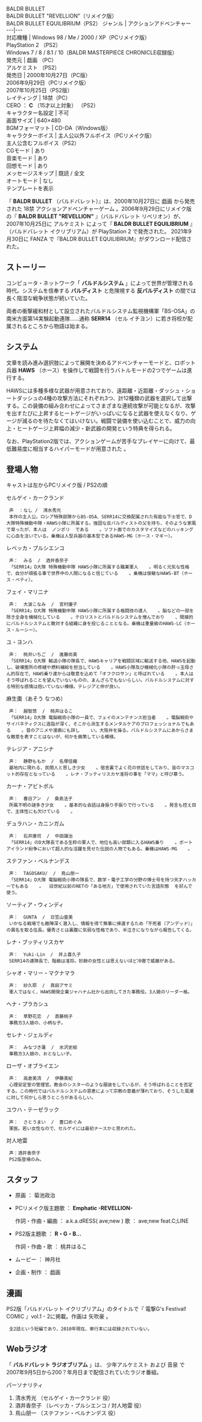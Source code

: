 BALDR BULLET  
BALDR BULLET "REVELLION"（リメイク版）  
BALDR BULLET EQUILIBRIUM（PS2）  ジャンル  |  アクションアドベンチャー   
---|---  
対応機種  |  Windows 98 / Me / 2000 / XP（PCリメイク版）   
PlayStation 2  （PS2）  
Windows 7 / 8 / 8.1 / 10（BALDR MASTERPIECE CHRONICLE収録版）  
発売元  |  戯画  （PC）   
アルケミスト  （PS2）  
発売日  |  2000年10月27日（PC版）   
2006年9月29日（PCリメイク版）  
2007年10月25日（PS2版）  
レイティング  |  18禁（PC）   
CERO  ：  **C** （15才以上対象）  （PS2）  
キャラクター名設定  |  不可   
画面サイズ  |  640×480   
BGMフォーマット  |  CD-DA（Windows版）   
キャラクターボイス  |  主人公以外フルボイス（PCリメイク版）   
主人公含むフルボイス（PS2）  
CGモード  |  あり   
音楽モード  |  あり   
回想モード  |  あり   
メッセージスキップ  |  既読 / 全文   
オートモード  |  なし   
テンプレートを表示  
  
『 **BALDR BULLET** （バルドバレット）』は、2000年10月27日に  戯画  から発売された  18禁  アクションアドベンチャーゲーム
。2006年9月29日にリメイク版の『 **BALDR BULLET "REVELLION"** 』（バルドバレット
リベリオン）が、2007年10月25日に  アルケミスト  によって『 **BALDR BULLET EQUILIBRIUM** 』（バルドバレット
イクリブリアム）が  PlayStation 2  で発売された。 2021年9月30日に  FANZA  で『BALDR BULLET
EQUILIBRIUM』がダウンロード配信された。

##  ストーリー  

コンピュータ・ネットワーク「 **バルドルシステム** 」によって世界が管理される時代。システムを信奉する **バルディスト** と危険視する
**反バルディスト** の間では長く陰湿な戦争状態が続いていた。

両者の衝撃緩和材として設立されたバルドルシステム監視機構軍「BS-OSA」の南米方面第14実験起動連隊……通称 **SERR14** （セル
イチヨン）に若き将校が配属されるところから物語は始まる。

##  システム  

文章を読み進み選択肢によって展開を決めるアドベンチャーモードと、ロボット兵器 **HAWS**
（ホース）を操作して戦闘を行うバトルモードの2つでゲームは進行する。

HAWSには多種多様な武器が用意されており、遠距離・近距離・ダッシュ・ショートダッシュの4種の攻撃方法にそれぞれ3つ、計12種類の武器を選択して出撃する。この装備の組み合わせによってさまざまな連続攻撃が可能となるが、攻撃を出すたびに上昇するヒートゲージがいっぱいになると武器を使えなくなり、ゲージが減るのを待たなくてはいけない。戦闘で装備を使い込むことで、威力の向上・ヒートゲージ上昇幅の減少・新武器の開発という特典を得られる。

なお、PlayStation2版では、アクションゲームが苦手なプレイヤーに向けて、最低難易度に相当するハイパーモードが用意された    。

##  登場人物  

キャストは左からPCリメイク版 / PS2の順

セルゲイ・カークランド

     声  ：なし /  清水秀光   
     本作の主人公。ロシア特殊部隊からBS-OSA、SERR14に交換配属された有能な下士官で、D大隊特殊機動中隊・HAWS小隊に所属する。強固な反バルディストの父を持ち、そのような家風で育ったが、本人は  ノンポリ  である    。ソフト面でのカスタマイズなどのハッキングに心血を注いでいる。乗機は人型兵器の基本型であるHAWS-MG（ホース・マギー）。 
レベッカ・プルシエンコ

     声：  みる  /  酒井香奈子   
     「SERR14」D大隊 特殊機動中隊 HAWS小隊に所属する職業軍人    。明るく元気な性格で、自分が頑張る事で世界中の人間になると信じている    。乗機は俊敏なHAWS-BT（ホース・ベティ）。 
フェイ・マリニナ

     声：  大波こなみ  /  宮村優子   
     「SERR14」D大隊 特殊機動中隊 HAWS小隊に所属する格闘技の達人    。脳などの一部を除き全身を機械化している    。テロリストとバルドルシステムを憎んでおり    、間接的にバルドルシステムと敵対する組織に身を投じることとなる。乗機は重量級のHAWS-LC（ホース・ルーシー）。 
ユ・ヨンハ

     声：  桃井いちご  /  進藤尚美   
     「SERR14」D大隊 輸送小隊の隊長で、HAWSキャリアを戦闘区域に輸送する他、HAWSを起動し、破壊箇所の修繕や燃料補給を担当している    。HAWS小隊及び機械化小隊の肝っ玉母さん的存在で、HAWS乗り達からは敬意を込めて「オフクロサン」と呼ばれている    。本人はそう呼ばれることを望んでいないものの、まんざらでもないらしい。バルドルシステムに対する特別な感情は抱いていない模様。テレジアと仲が良い。 
麻生棗（あそう なつめ）

     声：  越智悠  /  桃井はるこ   
     「SERR14」D大隊 電脳戦術小隊の一員で、フェイのメンテナンス担当者    。電脳戦術やサイバネティクスに造詣が深く、そこから派生するメンタルケアのプロフェッショナルでもある    。昔のアニメや漫画にも詳し    い。大阪弁を操る。バルドルシステムにあからさまな敵意を表すことはないが、何かを画策している模様。 
テレジア・アニシナ

     声：  静野ももか  /  名塚佳織   
     基地内に現れる、民間人と思しき少女    。宿舎裏でよく花の世話をしており、皆のマスコット的存在となっている    。レナ・ブッティリスカヤ准将の事を「ママ」と呼び慕う。 
カーナ・アビトボル  

     声：  春日アン  /  桑島法子 
     所属不明の謎多き少女    。基本的な会話は身振り手振りで行っている    。発言も控え目で、主体性にも欠けている    。 
デュラハン・カニンガム

     声：  石井康司  /  中田譲治   
     「SERR14」のD大隊長である生粋の軍人で、地位も高い部類に入るHAWS乗り    。ポートアイランド紛争において超人的な活躍を見せた伝説の人物でもある。乗機はHAWS-MG    。 
ステファン・ベルナンデス  

     声：  TAGOSAKU/  /  鳥山朋一   
     「SERR14」D大隊 電脳戦術小隊の隊長で、数学・電子工学の分野の博士号を持つ天才ハッカーでもある    。  旧世紀以前のNETの「ある地方」で使用されていた言語形態  を好んで使う。 
ソーティア・ウィンディ

     声：  GUNTA  /  日笠山亜美 
     いかなる戦場でも敵陣深く潜入し、情報を得て無事に帰還するため「不死者（アンデッド）」の異名を取る伍長。優秀さとは裏腹に気弱な性格であり、半泣きになりながら報告してくる。 
レナ・ブッティリスカヤ

     声：  Yuki-Lin  /  井上喜久子 
     SERR14の連隊長で、階級は准将。妙齢の女性とは思えないほど冷徹で威厳がある。 
シャオ・マリー・マクナマラ

     声：  紗久耶  /  真田アサミ 
     軍人ではなく、HAWS開発企業ジャハナム社から出向してきた事務役。3人娘のリーダー格。 
ヘナ・プラカシュ

     声：  草野花恋  /  斎藤桃子 
     事務方3人娘の、小柄な子。 
セレナ・ジェルディ

     声：  みなづき蓮  /  水沢史絵 
     事務方3人娘の、おとなしい子。 
ローザ・オブライエン

     声：  高倉美流  /  伊藤美紀 
     心理安定室の管理官。教会のシスターのような服装をしているが、そう呼ばれることを否定する。この時代ではバルドルシステムの恩恵によって宗教の意義が薄れており、そうした風潮に対して何かしら思うところがあるらしい。 
ユウハ・テーゼラック

     声：  さとうまい  /  豊口めぐみ 
     軍医。若い女性なので、セルゲイには最初ナースかと思われた。 
対人地雷

     声：酒井香奈子 
     PS2版登場のみ。 

##  スタッフ  

  * 原画 ： 菊池政治 
  * PCリメイク版主題歌 ： **Emphatic -REVELLION-**

     作詞・作曲・編曲 ： a.k.a.dRESS(  ave;new  ) 
     歌 ： ave;new feat.C;LINE 

  * PS2版主題歌 ： **R・G・B…**

     作詞・作曲・歌 ：  桃井はるこ 

  * ムービー ： 神月社 
  * 企画・制作 ：  戯画 

##  漫画  

PS2版「バルドバレット イクリブリアム」のタイトルで『  電撃G's Festival! COMIC  』vol.1 - 2に掲載。作画は  矢吹豪  。

     全2話という短編であり、2010年現在、単行本には収録されていない。 

##  Webラジオ  

「 **バルドバレット ラジオブリアム** 」は、  少年アルケミスト  および  音泉
で2007年9月5日から200？年月日まで配信されていたラジオ番組。

パーソナリティ

  1. 清水秀光  （セルゲイ・カークランド 役） 
  2. 酒井香奈子  （レベッカ・プルシエンコ / 対人地雷 役） 
  3. 鳥山朋一  （ステファン・ベルナンデス 役） 

